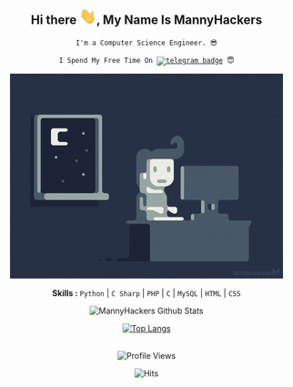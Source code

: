 <div align="center">
<h2>Hi there <img src="https://github.com/MannyHackers/GithubProfile/blob/master/Gif/Hi%20Emoji.gif" width="30px">, My Name Is MannyHackers</h2>

<div align="center" width="50">

<code>I'm a Computer Science Engineer. 😎</code>

<code>I Spend My Free Time On [![telegram badge](https://img.shields.io/badge/-Telegram-blue?style=flat&logo=telegram)](https://telegram.me/MannyHacker)</a> 😇</code>

<img src="https://github.com/MannyHackers/GithubProfile/blob/master/Gif/Coding.gif" alt="coding ?">

<b>Skills :</b> <code>Python</code> | <code>C Sharp</code> | <code>PHP</code> | <code>C</code> | <code>MySQL</code> | <code>HTML</code> | <code>CSS</code>

![MannyHackers Github Stats](https://github-readme-stats.vercel.app/api?username=MannyHackers&theme=blue-green&show_icons=true)

[![Top Langs](https://github-readme-stats.vercel.app/api/top-langs/?username=MannyHackers&layout=compact)](https://github.com/MannyHackers/GithubProfile)

<br><img src="https://gpvc.arturio.dev/MannyHackers" alt="Profile Views">

![Hits](https://hits.seeyoufarm.com/api/count/incr/badge.svg?url=https://github.com/MannyHackers)

</div>
